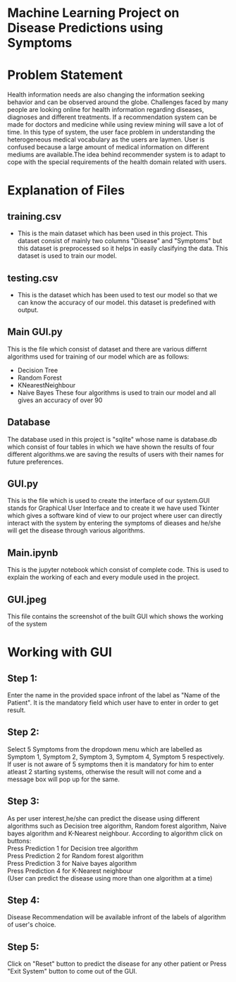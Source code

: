 # Machine Learning Project on Disease Predictions using Symptoms


# Problem Statement 
Health information needs are also changing the information seeking behavior and can be 
observed around the globe. Challenges faced by many people are looking online for health 
information regarding diseases, diagnoses and different treatments. If a recommendation system 
can be made for doctors and medicine while using review mining will save a lot of time. In this 
type of system, the user face problem in understanding the heterogeneous medical vocabulary as 
the users are laymen. User is confused because a large amount of medical information on 
different mediums are available.The idea behind recommender system is to adapt to cope with the special requirements of the health domain related with users.


# Explanation of Files
## training.csv
* This is the main dataset which has been used in this project. This dataset consist of mainly two columns "Disease" and "Symptoms" but this dataset is preprocessed so it helps in easily clasifying the data. This dataset is used to train our model.

## testing.csv
* This is the dataset which has been used to test our model so that we can know the accuracy of our model. this dataset is predefined with output.

## Main GUI.py
This is the file which consist of dataset and there are various differnt algorithms used for training of our model which are as follows:
* Decision Tree 
* Random Forest
* KNearestNeighbour
* Naive Bayes
These four algorithms is used to train our model and all gives an accuracy of over 90

## Database
The database used in this project is "sqlite" whose name is database.db which consist of four tables in which we have shown the results of four different algorithms.we are saving the results of users with their names for future preferences.

## GUI.py
This is the file which is used to create the interface of our system.GUI stands for Graphical User Interface and to create it we have used Tkinter which gives a software kind of view to our project where user can directly interact with the system by entering the symptoms of dieases and he/she will get the disease through various algorithms.

## Main.ipynb
This is the jupyter notebook which consist of complete code. This is used to explain the working of each and every module used in the project.

## GUI.jpeg
This file contains the screenshot of the built GUI which shows the working of the system



# Working with GUI
## Step 1:
Enter the name in the provided space infront of the label as "Name of the Patient". It is the mandatory field which user have to enter in order to get result.

## Step 2:
Select 5 Symptoms from the dropdown menu which are labelled as Symptom 1, Symptom 2, Symptom 3, Symptom 4, Symptom 5 respectively. If user is not aware of 5 symptoms then it is mandatory for him to enter atleast 2 starting systems, otherwise the result will not come and a message box will pop up for the same.

## Step 3:
As per user interest,he/she can predict the disease using different algorithms such as Decision tree algorithm, Random forest algorithm, Naive bayes algorithm and K-Nearest neighbour. According to algorithm click on buttons:</br>
Press Prediction 1 for Decision tree algorithm</br>
Press Prediction 2 for Random forest algorithm</br>
Press Prediction 3 for Naive bayes algorithm</br>
Press Prediction 4 for K-Nearest neighbour</br>
(User can predict the disease using  more than one algorithm at a time)

## Step 4:
Disease Recommendation will be available infront of the  labels of algorithm of user's choice.

## Step 5:
Click on "Reset" button to predict the disease for any other patient or Press "Exit System" button to come out of the GUI.


